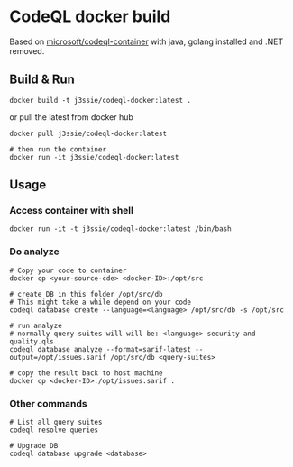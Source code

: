 # CodeQL docker build

Based on [microsoft/codeql-container](https://github.com/microsoft/codeql-container) with java, golang installed and .NET removed.

## Build & Run

```shell
docker build -t j3ssie/codeql-docker:latest .
```

or pull the latest from docker hub

```shell
docker pull j3ssie/codeql-docker:latest

# then run the container
docker run -it j3ssie/codeql-docker:latest
```


## Usage

### Access container with shell

```shell
docker run -it -t j3ssie/codeql-docker:latest /bin/bash
```

### Do analyze

```shell
# Copy your code to container
docker cp <your-source-cde> <docker-ID>:/opt/src

# create DB in this folder /opt/src/db
# This might take a while depend on your code
codeql database create --language=<language> /opt/src/db -s /opt/src

# run analyze
# normally query-suites will will be: <language>-security-and-quality.qls
codeql database analyze --format=sarif-latest --output=/opt/issues.sarif /opt/src/db <query-suites>

# copy the result back to host machine
docker cp <docker-ID>:/opt/issues.sarif .
```

### Other commands

```shell
# List all query suites
codeql resolve queries

# Upgrade DB
codeql database upgrade <database>

```
